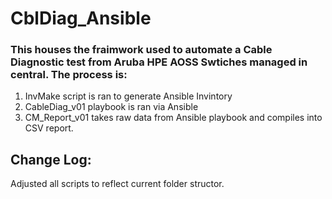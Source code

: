 # CblDiag_Ansible
### This houses the fraimwork used to automate a Cable Diagnostic test from Aruba HPE AOSS Swtiches managed in central. The process is:
1. InvMake script is ran to generate Ansible Invintory
1. CableDiag_v01 playbook is ran via Ansible 
1. CM_Report_v01 takes raw data from Ansible playbook and compiles into CSV report. 


## Change Log: 

Adjusted all scripts to reflect current folder structor. 

